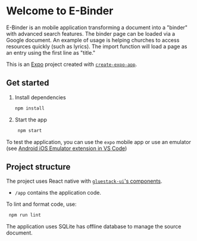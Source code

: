 # Welcome to E-Binder

E-Binder is an mobile application transforming a document into a "binder" with advanced search features. The binder page can be loaded via a Google document. An example of usage is helping churches to access resources quickly (such as lyrics). The import function will load a page as an entry using the first line as "title."

This is an [Expo](https://expo.dev) project created with [`create-expo-app`](https://www.npmjs.com/package/create-expo-app).

## Get started

1. Install dependencies

   ```bash
   npm install
   ```

2. Start the app

   ```bash
    npm start
   ```

To test the application, you can use the `expo` mobile app or use an emulator (see [Android iOS Emulator extension in VS Code](https://marketplace.visualstudio.com/items?itemName=DiemasMichiels.emulate))


## Project structure

The project uses React native with [`gluestack-ui`'s components](https://gluestack.io).

* `/app` contains the application code.


To lint and format code, use:

   ```bash
    npm run lint
   ```

The application uses SQLite has offline database to manage the source document.